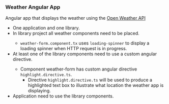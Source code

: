 
<h3>Weather Angular App</h3>
<p>Angular app that displays the weather using the <a href="https://openweathermap.org/api">Open Weather API</a></p>

<ul>
  <li>One application and one library.</li>
  <li>In library project all weather components need to be placed.</li>
    <ul>
      <li><code>weather-form.component.tx</code> uses <code>loading-spinner</code> to display a loading spinner when HTTP request is in progress.</li>
    </ul>
  <li>At least one of the library components need to use a custom angular directive.</li>
      <ul>
        <li>Component weather-form has custom angular directive <code>highlight.directive.ts</code>. 
          <ul>
            <li>Directive <code>highlight.directive.ts</code> will be used to produce a highlighted text box to illustrate what location the weather app is displaying.</li>
          </ul>
        </li>
    </ul>
  <li>Application need to use the library components.</li>
</ul>


